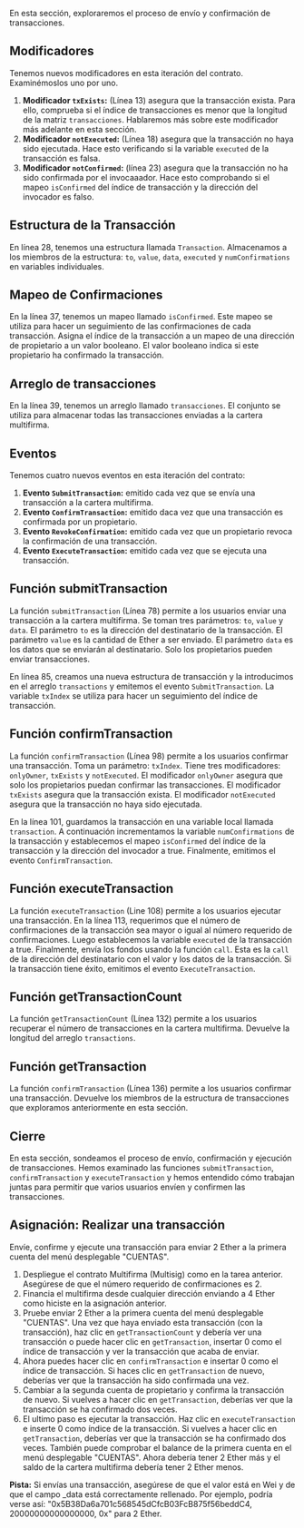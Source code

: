 En esta sección, exploraremos el proceso de envío y confirmación de transacciones.

## Modificadores

Tenemos nuevos modificadores en esta iteración del contrato. Examinémoslos uno por uno.

1. **Modificador `txExists`:** (Línea 13) asegura que la transacción exista. Para ello, comprueba si el índice de transacciones es menor que la longitud de la matriz `transacciones`. Hablaremos más sobre este modificador más adelante en esta sección.
2. **Modificador `notExecuted`:** (Línea 18) asegura que la transacción no haya sido ejecutada. Hace esto verificando si la variable `executed` de la transacción es falsa.
3. **Modificador `notConfirmed`:** (línea 23) asegura que la transacción no ha sido confirmada por el invocaaador. Hace esto comprobando si el mapeo `isConfirmed` del índice de transacción y la dirección del invocador es falso.

## Estructura de la Transacción

En línea 28, tenemos una estructura llamada `Transaction`. Almacenamos a los miembros de la estructura: `to`, `value`, `data`, `executed` y `numConfirmations` en variables individuales.

## Mapeo de Confirmaciones

En la línea 37, tenemos un mapeo llamado `isConfirmed`. Este mapeo se utiliza para hacer un seguimiento de las confirmaciones de cada transacción. Asigna el índice de la transacción a un mapeo de una dirección de propietario a un valor booleano. El valor booleano indica si este propietario ha confirmado la transacción.

## Arreglo de transacciones

En la línea 39, tenemos un arreglo llamado `transacciones`. El conjunto se utiliza para almacenar todas las transacciones enviadas a la cartera multifirma.

## Eventos

Tenemos cuatro nuevos eventos en esta iteración del contrato:

1. **Evento `SubmitTransaction`:** emitido cada vez que se envía una transacción a la cartera multifirma.
2. **Evento `ConfirmTransaction`:** emitido daca vez que una transacción es confirmada por un propietario.
3. **Evento `RevokeConfirmation`:** emitido cada vez que un propietario revoca la confirmación de una transacción.
4. **Evento `ExecuteTransaction`:** emitido cada vez que se ejecuta una transacción.

## Función submitTransaction

La función `submitTransaction` (Línea 78) permite a los usuarios enviar una transacción a la cartera multifirma. Se toman tres parámetros: `to`, `value` y `data`. El parámetro `to` es la dirección del destinatario de la transacción. El parámetro `value` es la cantidad de Ether a ser enviado. El parámetro `data` es los datos que se enviarán al destinatario. Solo los propietarios pueden enviar transacciones.

En línea 85, creamos una nueva estructura de transacción y la introducimos en el arreglo `transactions` y emitemos el evento `SubmitTransaction`. La variable `txIndex` se utiliza para hacer un seguimiento del índice de transacción.

## Función confirmTransaction

La función `confirmTransaction` (Línea 98) permite a los usuarios confirmar una transacción. Toma un parámetro: `txIndex`.
Tiene tres modificadores: `onlyOwner`, `txExists` y `notExecuted`. El modificador `onlyOwner` asegura que solo los propietarios puedan confirmar las transacciones. El modificador `txExists` asegura que la transacción exista. El modificador `notExecuted` asegura que la transacción no haya sido ejecutada.

En la línea 101, guardamos la transacción en una variable local llamada `transaction`. A continuación incrementamos la variable `numConfirmations` de la transacción y establecemos el mapeo `isConfirmed` del índice de la transacción y la dirección del invocador a true. Finalmente, emitimos el evento `ConfirmTransaction`.

## Función executeTransaction

La función `executeTransaction` (Line 108) permite a los usuarios ejecutar una transacción. En la línea 113, requerimos que el número de confirmaciones de la transacción sea mayor o igual al número requerido de confirmaciones. Luego establecemos la variable `executed` de la transacción a true. Finalmente, envía los fondos usando la función `call`.  Esta es la `call` de la dirección del destinatario con el valor y los datos de la transacción. Si la transacción tiene éxito, emitimos el evento `ExecuteTransaction`.

## Función getTransactionCount

La función `getTransactionCount` (Línea 132) permite a los usuarios recuperar el número de transacciones en la cartera multifirma. Devuelve la longitud del arreglo `transactions`.

## Función getTransaction

La función `confirmTransaction` (Línea 136) permite a los usuarios confirmar una transacción. Devuelve los miembros de la estructura de transacciones que exploramos anteriormente en esta sección.

## Cierre

En esta sección, sondeamos el proceso de envío, confirmación y ejecución de transacciones. Hemos examinado las funciones `submitTransaction`, `confirmTransaction` y `executeTransaction` y hemos entendido cómo trabajan juntas para permitir que varios usuarios envíen y confirmen las transacciones.

## Asignación: Realizar una transacción

Envíe, confirme y ejecute una transacción para enviar 2 Ether a la primera cuenta del menú desplegable "CUENTAS".

1. Despliegue el contrato Multifirma (Multisig) como en la tarea anterior. Asegúrese de que el número requerido de confirmaciones es 2.
2. Financia el multifirma desde cualquier dirección enviando a 4 Ether como hiciste en la asignación anterior.
3. Pruebe enviar 2 Ether a la primera cuenta del menú desplegable "CUENTAS".  Una vez que haya enviado esta transacción (con la transacción), haz clic en `getTransactionCount` y debería ver una transacción o puede hacer clic en `getTransaction`, insertar 0 como el índice de transacción y ver la transacción que acaba de enviar.
4. Ahora puedes hacer clic en `confirmTransaction` e insertar 0 como el índice de transacción. Si haces clic en `getTransaction` de nuevo, deberías ver que la transacción ha sido confirmada una vez.
5. Cambiar a la segunda cuenta de propietario y confirma la transacción de nuevo. Si vuelves a hacer clic en `getTransaction`, deberías ver que la transacción se ha confirmado dos veces.
6. El ultimo paso es ejecutar la transacción. Haz clic en `executeTransaction` e inserte 0 como índice de la transacción. Si vuelves a hacer clic en `getTransaction`, deberías ver que la transacción se ha confirmado dos veces. También puede comprobar el balance de la primera cuenta en el menú desplegable "CUENTAS". Ahora debería tener 2 Ether más y el saldo de la cartera multifirma debería tener 2 Ether menos.

**Pista:**
Si envías una transacción, asegúrese de que el valor está en Wei y de que el campo _data está correctamente rellenado. Por ejemplo, podría verse así: "0x5B38Da6a701c568545dCfcB03FcB875f56beddC4, 20000000000000000, 0x" para 2 Ether.